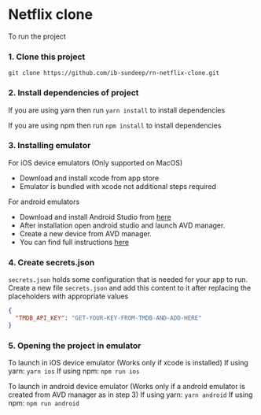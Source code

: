 # Netflix clone

To run the project
### 1. Clone this project
`git clone https://github.com/ib-sundeep/rn-netflix-clone.git`

### 2. Install dependencies of project

If you are using yarn then run `yarn install` to install dependencies

If you are using npm then run `npm install` to install dependencies

### 3. Installing emulator

For iOS device emulators (Only supported on MacOS)
- Download and install xcode from app store
- Emulator is bundled with xcode not additional steps required

For android emulators
- Download and install Android Studio from [here](https://developer.android.com/studio)
- After installation open android studio and launch AVD manager.
- Create a new device from AVD manager.
- You can find full instructions [here](https://docs.expo.io/workflow/android-studio-emulator/)

### 4. Create secrets.json
`secrets.json` holds some configuration that is needed for your app to run. Create a new file `secrets.json` and add this content to it after replacing the placeholders with appropriate values
```json
{
  "TMDB_API_KEY": "GET-YOUR-KEY-FROM-TMDB-AND-ADD-HERE"
}
```

### 5. Opening the project in emulator

To launch in iOS device emulator (Works only if xcode is installed)
If using yarn: `yarn ios`
If using npm: `npm run ios`

To launch in android device emulator (Works only if a android emulator is created from AVD manager as in step 3)
If using yarn: `yarn android`
If using npm: `npm run android`
